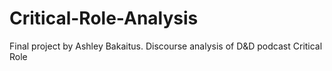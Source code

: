 # Critical-Role-Analysis
Final project by Ashley Bakaitus. Discourse analysis of D&amp;D podcast Critical Role
